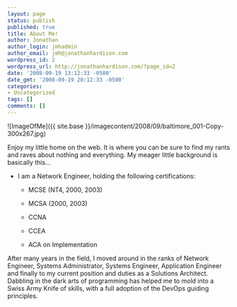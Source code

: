 ```yaml
---
layout: page
status: publish
published: true
title: About Me!
author: Jonathan
author_login: jmhadmin
author_email: jmh@jonathanhardison.com
wordpress_id: 2
wordpress_url: http://jonathanhardison.com/?page_id=2
date: '2008-09-19 13:12:33 -0500'
date_gmt: '2008-09-19 20:12:33 -0500'
categories:
- Uncategorized
tags: []
comments: []
---
```

![ImageOfMe]({{ site.base }}/imagecontent/2008/09/baltimore_001-Copy-300x267.jpg)

Enjoy my little home on the web. It is where you can be sure to find my rants and raves about nothing and everything.
My meager little background is basically this...

* I am a Network Engineer, holding the following certifications: 
  * MCSE (NT4, 2000, 2003) 
      
  * MCSA (2000, 2003)
      
  * CCNA
      
  * CCEA 
      
  * ACA on Implementation
      
After many years in the field, I moved around in the ranks of Network Engineer, Systems Administrator, Systems Engineer, Application Engineer and finally to my current position and duties as a Solutions Architect. Dabbling in the dark arts of programming has helped me to mold into a Swiss Army Knife of skills, with a full adoption of the DevOps guiding principles.
